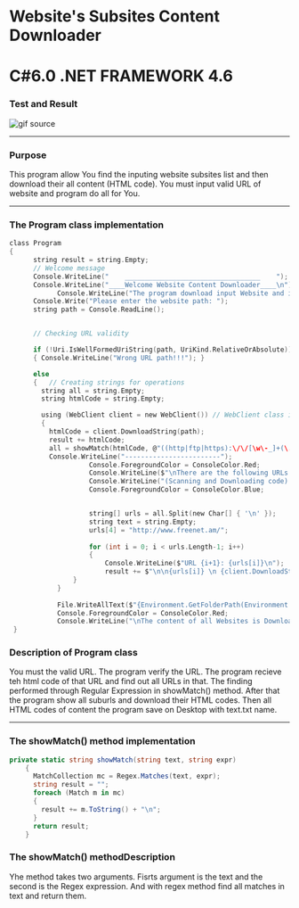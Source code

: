 # Website's Subsites Content Downloader
# C#6.0  .NET FRAMEWORK 4.6

### Test and Result

![gif source](https://github.com/shtigran/Website-sSubsitesContentDownloader/blob/master/SaveContent.gif)

----

### Purpose
This program allow You find the inputing website subsites list and then download their all content (HTML code). You must input valid URL of website and program do all for You.

----

### The Program class implementation
```c
class Program
{
      string result = string.Empty;
      // Welcome message
      Console.WriteLine("    __________________________________    ");
      Console.WriteLine("____Welcome Website Content Downloader____\n");
            Console.WriteLine("The program download input Website and it's Subsites all content");
      Console.Write("Please enter the website path: ");
      string path = Console.ReadLine();


      // Checking URL validity

      if (!Uri.IsWellFormedUriString(path, UriKind.RelativeOrAbsolute))
      { Console.WriteLine("Wrong URL path!!!"); }

      else
      {   // Creating strings for operations
        string all = string.Empty;
        string htmlCode = string.Empty;

        using (WebClient client = new WebClient()) // WebClient class inherits IDisposable
        {
          htmlCode = client.DownloadString(path);
          result += htmlCode;
          all = showMatch(htmlCode, @"((http|ftp|https):\/\/[\w\-_]+(\.[\w\-_]+)+([\w\-\.,@?^=%&amp;:/~\+#]*[\w\-\@?^=%&amp;/~\+#])?)");
          Console.WriteLine("------------------------");
                    Console.ForegroundColor = ConsoleColor.Red;
                    Console.WriteLine($"\nThere are the following URLs in {path}: ");
                    Console.WriteLine("(Scanning and Downloading code) \n");
                    Console.ForegroundColor = ConsoleColor.Blue;


                    string[] urls = all.Split(new Char[] { '\n' });
                    string text = string.Empty;                  
                    urls[4] = "http://www.freenet.am/";
                   
                    for (int i = 0; i < urls.Length-1; i++)
                    {
                        Console.WriteLine($"URL {i+1}: {urls[i]}\n");
                        result += $"\n\n{urls[i]} \n {client.DownloadString(urls[i])} "; }
                }
            }
           
            File.WriteAllText($"{Environment.GetFolderPath(Environment.SpecialFolder.Desktop)}\\text.txt", result);
            Console.ForegroundColor = ConsoleColor.Red;
            Console.WriteLine("\nThe content of all Websites is Downloaded on Your Desktop in text.txt!!! ");
 }
```
### Description of Program class
You must the valid URL. The program verify the URL. The program recieve teh html code of that URL and find out all URLs in that. The finding performed through Regular Expression in showMatch() method. After that the program show all suburls and download their HTML codes. Then all HTML codes of content the program save on Desktop with text.txt name.

----

### The showMatch() method implementation
```C#
private static string showMatch(string text, string expr)
    {
      MatchCollection mc = Regex.Matches(text, expr);
      string result = "";
      foreach (Match m in mc)
      {
        result += m.ToString() + "\n";
      }
      return result;
    }
```
### The showMatch() methodDescription
Yhe method takes two arguments. Fisrts argument is the text and the second is the Regex expression. And with  regex method find all matches in text and return them. 
